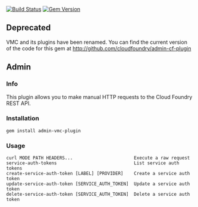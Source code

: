 [![Build Status](https://travis-ci.org/cloudfoundry/admin-vmc-plugin.png)](https://travis-ci.org/cloudfoundry/admin-vmc-plugin)
[![Gem Version](https://badge.fury.io/rb/admin-vmc-plugin.png)](http://badge.fury.io/rb/admin-vmc-plugin)

## Deprecated
VMC and its plugins have been renamed. You can find the current version of the code for this gem at
http://github.com/cloudfoundry/admin-cf-plugin

## Admin
### Info
This plugin allows you to make manual HTTP requests to the Cloud Foundry REST API.

### Installation
```
gem install admin-vmc-plugin
```

### Usage

```
curl MODE PATH HEADERS...                       Execute a raw request
service-auth-tokens                           	List service auth tokens
create-service-auth-token [LABEL] [PROVIDER]  	Create a service auth token
update-service-auth-token [SERVICE_AUTH_TOKEN]	Update a service auth token
delete-service-auth-token [SERVICE_AUTH_TOKEN]	Delete a service auth token
```
